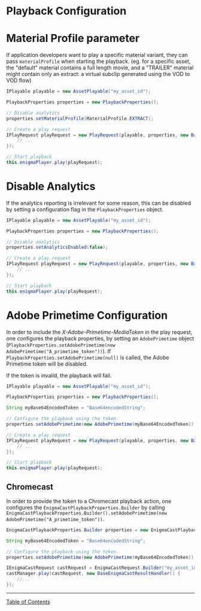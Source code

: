 # Playback Configuration
# Material Profile parameter
If application developers want to play a specific material variant, they can pass `materialProfile` when starting the playback.
(eg. for a specific asset, the "default" material contains a full length movie, and a "TRAILER" material might contain only an extract: a virtual subclip generated using the VOD to VOD flow)

```java
IPlayable playable = new AssetPlayable("my_asset_id");

PlaybackProperties properties = new PlaybackProperties();

// Disable analytics
properties.setMaterialProfile(MaterialProfile.EXTRACT);

// Create a play request
IPlayRequest playRequest = new PlayRequest(playable, properties, new BasePlayResultHandler() {
    // ...
});

// Start playback
this.enigmaPlayer.play(playRequest);

```

# Disable Analytics
If the analytics reporting is irrelevant for some reason, this can be disabled by setting a configuration flag in the `PlaybackProperties` object.

```java
IPlayable playable = new AssetPlayable("my_asset_id");

PlaybackProperties properties = new PlaybackProperties();

// Disable analytics
properties.setAnalyticsEnabled(false);

// Create a play request
IPlayRequest playRequest = new PlayRequest(playable, properties, new BasePlayResultHandler() {
    // ...
});

// Start playback
this.enigmaPlayer.play(playRequest);

```

# Adobe Primetime Configuration

In order to include the _X-Adobe-Primetime-MediaToken_ in the play request, one configures the playback properties, by setting an `AdobePrimetime` object (`PlaybackProperties.setAdobePrimetime(new AdobePrimetime("A_primetime_token"))`). If `PlaybackProperties.setAdobePrimetime(null)` is called, the Adobe Primetime token will be disabled.

If the token is invalid, the playback will fail.

```java
IPlayable playable = new AssetPlayable("my_asset_id");

PlaybackProperties properties = new PlaybackProperties();

String myBase64EncodedToken = "Base64encodedString";

// Configure the playback using the token.
properties.setAdobePrimetime(new AdobePrimetime(myBase64EncodedToken));

// Create a play request
IPlayRequest playRequest = new PlayRequest(playable, properties, new BasePlayResultHandler() {
    // ...
});

// Start playback
this.enigmaPlayer.play(playRequest);
```

## Chromecast
In order to provide the token to a Chromecast playback action, one configures the `EnigmaCastPlaybackProperties.Builder` by calling `EnigmaCastPlaybackProperties.Builder().setAdobePrimetime(new AdobePrimetime("A_primetime_token"))`.

```java
EnigmaCastPlaybackProperties.Builder properties = new EnigmaCastPlaybackProperties.Builder();

String myBase64EncodedToken = "Base64encodedString";

// Configure the playback using the token.
properties.setAdobePrimetime(new AdobePrimetime(myBase64EncodedToken));

IEnigmaCastRequest castRequest = EnigmaCastRequest.Builder("my_asset_id", my_session).setPlaybackProperties(playbackProperties.build()).build();
castManager.play(castRequest, new BaseEnigmaCastResultHandler() { 
    //...
});
```



___
[Table of Contents](../index.md)<br/>
